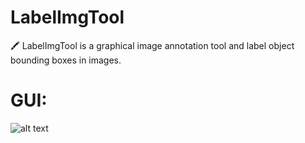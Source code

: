 # LabelImgTool
🖍️ LabelImgTool is a graphical image annotation tool and label object bounding boxes in images.

# GUI:
![alt text](https://github.com/JeffWang0325/LabelImgTool/blob/master/GUI3.0.0.JPG "Logo Title Text 1")
